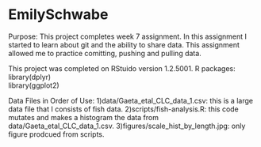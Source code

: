 # EmilySchwabe


Purpose: This project completes week 7 assignment. In this assignment I started to learn about git and the ability to share data. This assignment allowed me to practice comitting, pushing and pulling data. 

This project was completed on RStuido version 1.2.5001. 
R packages:
library(dplyr)  
library(ggplot2)

Data Files in Order of Use:
1)data/Gaeta_etal_CLC_data_1.csv: this is a large data file that I consists of fish data.
2)scripts/fish-analysis.R: this code mutates and makes a histogram the data from data/Gaeta_etal_CLC_data_1.csv. 
3)figures/scale_hist_by_length.jpg: only figure prodcued from scripts. 